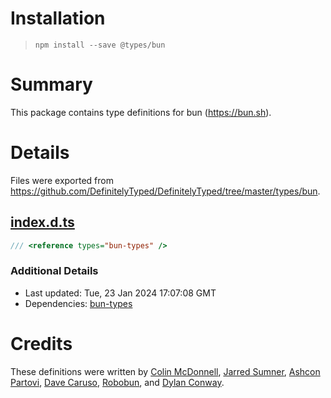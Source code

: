# Installation
> `npm install --save @types/bun`

# Summary
This package contains type definitions for bun (https://bun.sh).

# Details
Files were exported from https://github.com/DefinitelyTyped/DefinitelyTyped/tree/master/types/bun.
## [index.d.ts](https://github.com/DefinitelyTyped/DefinitelyTyped/tree/master/types/bun/index.d.ts)
````ts
/// <reference types="bun-types" />

````

### Additional Details
 * Last updated: Tue, 23 Jan 2024 17:07:08 GMT
 * Dependencies: [bun-types](https://npmjs.com/package/bun-types)

# Credits
These definitions were written by [Colin McDonnell](https://github.com/colinhacks), [Jarred Sumner](https://github.com/Jarred-Sumner), [Ashcon Partovi](https://github.com/electroid), [Dave Caruso](https://github.com/paperdave), [Robobun](https://github.com/robobun), and [Dylan Conway](https://github.com/dylan-conway).
